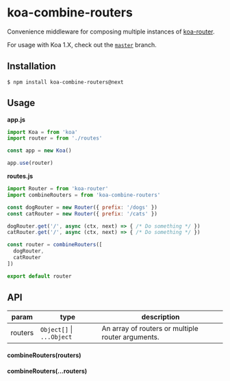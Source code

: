 # koa-combine-routers
Convenience middleware for composing multiple instances of [koa-router](https://github.com/alexmingoia/koa-router).

For usage with Koa 1.X, check out the [`master`](https://github.com/saadq/koa-combine-routers/tree/master) branch.

## Installation

```
$ npm install koa-combine-routers@next
```

## Usage

**app.js**

```javascript
import Koa = from 'koa'
import router = from './routes'

const app = new Koa()

app.use(router)
```

**routes.js**

```javascript
import Router = from 'koa-router'
import combineRouters = from 'koa-combine-routers'

const dogRouter = new Router({ prefix: '/dogs' })
const catRouter = new Router({ prefix: '/cats' })

dogRouter.get('/', async (ctx, next) => { /* Do something */ })
catRouter.get('/', async (ctx, next) => { /* Do something */ })

const router = combineRouters([
  dogRouter,
  catRouter
])

export default router
```

## API

| param |          type           |                   description                   |
|-------|-------------------------|-------------------------------------------------|
|routers|`Object[]` \| `...Object`|An array of routers or multiple router arguments.|

#### combineRouters(routers)
#### combineRouters(...routers)
